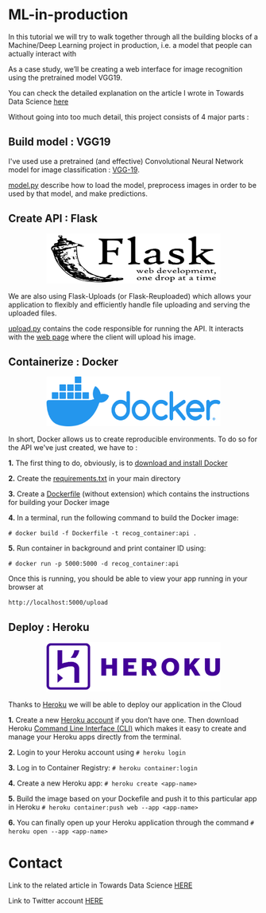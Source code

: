 # ML-in-production

In this tutorial we will try to walk together through all the building blocks of a Machine/Deep Learning project in production, i.e. a model that people can actually interact with

As a case study, we’ll be creating a web interface for image recognition using the pretrained model VGG19.

You can check the detailed explanation on the article I wrote in Towards Data Science [here](https://towardsdatascience.com/machine-learning-in-production-keras-flask-docker-and-heroku-933b5f885459)

Without going into too much detail, this project consists of 4 major parts :

## Build model : VGG19

I've used use a pretrained (and effective) Convolutional Neural Network model for image classification : [VGG-19](https://arxiv.org/abs/1409.1556).

[model.py](./model.py) describe how to load the model, preprocess images in order to be used by that model, and make predictions.

## Create API : Flask

<p align="center">
<img src="./images/flask.png" alt="flask logo" width="350" height="100">
</p>

We are also using Flask-Uploads (or Flask-Reuploaded) which allows your application to flexibly and efficiently handle file uploading and serving the uploaded files.

[upload.py](./upload.py) contains the code responsible for running the API. It interacts with the [web page](./templates/upload.html) where the client will upload his image.

## Containerize : Docker

<p align="center">
<img src="./images/docker.png" alt="docker logo" width="350" height="100">
</p>

In short, Docker allows us to create reproducible environments. To do so for the API we've just created, we have to :

**1.** The first thing to do, obviously, is to [download and install Docker](https://www.docker.com/products/docker-desktop)

**2.** Create the [requirements.txt](./requirements.txt) in your main directory

**3.** Create a [Dockerfile](./Dockerfile) (without extension) which contains the instructions for building your Docker image

**4.** In a terminal, run the following command to build the Docker image:
  ```
  # docker build -f Dockerfile -t recog_container:api .
  ```

**5.** Run container in background and print container ID using:
```
# docker run -p 5000:5000 -d recog_container:api
```

Once this is running, you should be able to view your app running in your browser at
```
http://localhost:5000/upload
```

## Deploy : Heroku

<p align="center">
<img src="./images/heroku.png" alt="heroku logo" width="350" height="100">
</p>

Thanks to [Heroku](https://www.heroku.com/) we will be able to deploy our application in the Cloud

**1.** Create a new [Heroku account](https://signup.heroku.com/) if you don’t have one. Then download Heroku [Command Line Interface (CLI)](https://devcenter.heroku.com/articles/heroku-cli#download-and-install) which makes it easy to create and manage your Heroku apps directly from the terminal.

**2.** Login to your Heroku account using `# heroku login`

**3.** Log in to Container Registry: `# heroku container:login`

**4.** Create a new Heroku app: `# heroku create <app-name>`

**5.** Build the image based on your Dockefile and push it to this particular app in Heroku `# heroku container:push web --app <app-name>`

**6.** You can finally open up your Heroku application through the command `# heroku open --app <app-name>`

# Contact

Link to the related article in Towards Data Science [HERE](https://towardsdatascience.com/machine-learning-in-production-keras-flask-docker-and-heroku-933b5f885459)

Link to Twitter account [HERE](https://twitter.com/aissam_out)

